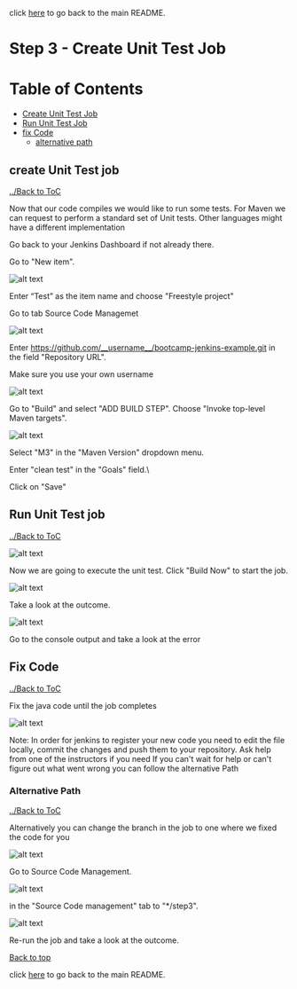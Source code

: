 click [here](../README.md#table-of-contents) to go back to the main README. 

# Step 3 - Create Unit Test Job

# Table of Contents
- [Create Unit Test Job](#create-unit-test-job)
- [Run Unit Test Job](#run-unit-test-job)
- [fix Code](#fix-code)
  - [alternative path](#alternative-path)

## create Unit Test job

[../Back to ToC](#table-of-contents)

Now that our code compiles we would like to run some tests. For Maven we can request to perform a standard set of Unit tests. Other languages might have a different implementation

Go back to your Jenkins Dashboard if not already there.

Go to "New item". 

![alt text](/docs/images/Step3/Step3-1.png "Logo Title Text 1")

Enter “Test” as the item name and choose "Freestyle project"

Go to tab Source Code Managemet

![alt text](/docs/images/Step3/Step3-2.png "Logo Title Text 1")

Enter https://github.com/__username__/bootcamp-jenkins-example.git in the field "Repository URL".

Make sure you use your own username

![alt text](/docs/images/Step3/Step3-3.png "Logo Title Text 1")

Go to "Build" and select "ADD BUILD STEP". 
Choose "Invoke top-level Maven targets".

![alt text](/docs/images/Step3/Step3-4.png "Logo Title Text 1")

Select "M3" in the "Maven Version" dropdown menu.

Enter "clean test" in the "Goals" field.\

Click on "Save"

## Run Unit Test job

[../Back to ToC](#table-of-contents)

![alt text](/docs/images/Step3/Step3-5.png "Logo Title Text 1")

Now we are going to execute the unit test. Click "Build Now" to start the job.


![alt text](/docs/images/Step3/Step3-6.png "Logo Title Text 1")

Take a look at the outcome.

![alt text](/docs/images/Step3/Step3-7.png "Logo Title Text 1")

Go to the console output and take a look at the error

## Fix Code

[../Back to ToC](#table-of-contents)

Fix the java code until the job completes

![alt text](/docs/images/Step3/Step3-8.png "Logo Title Text 1")

Note: 
In order for jenkins to register your new code you need to edit the file locally, commit the changes and push them to your repository. 
Ask help from one of the instructors if you need
If you can't wait for help or can't figure out what went wrong you can follow the alternative Path


### Alternative Path

[../Back to ToC](#table-of-contents)

Alternatively you can change the branch in the job to one where we fixed the code for you

![alt text](/docs/images/Step3/Step3-alt-1.png "Logo Title Text 1")

Go to Source Code Management.

![alt text](/docs/images/Step3/Step3-alt-2.png "Logo Title Text 1")

in the "Source Code management" tab to "*/step3".

![alt text](/docs/images/Step3/Step3-alt-3.png "Logo Title Text 1")

Re-run the job and take a look at the outcome.


[Back to top](#table-of-contents)

click [here](../README.md#table-of-contents) to go back to the main README. 
